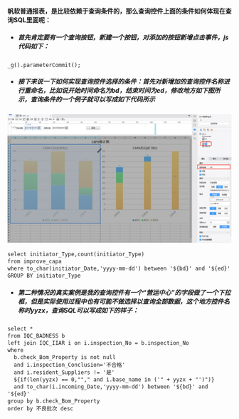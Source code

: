 #### 帆软普通报表，是比较依赖于查询条件的，那么查询控件上面的条件如何体现在查询SQL里面呢： 
* ##### 首先肯定要有一个查询按钮，新建一个按钮，对添加的按钮新增点击事件，js代码如下：
```
_g().parameterCommit();
```
* ##### 接下来说一下如何实现查询控件选择的条件：首先对新增加的查询控件名称进行重命名，比如说开始时间命名为bd，结束时间为ed，修改地方如下图所示，查询条件的一个例子就可以写成如下代码所示  
![](https://github.com/Beancc/Main/blob/master/img/%E5%B8%86%E8%BD%AF/%E6%8E%A7%E4%BB%B6%E6%9F%A5%E8%AF%A21.png)
```
select initiator_Type,count(initiator_Type) 
from improve_capa
where to_char(initiator_Date,'yyyy-mm-dd') between '${bd}' and '${ed}'
GROUP BY initiator_Type
```
* ##### 第二种情况的真实案例是我的查询控件有一个“营运中心”的字段做了一个下拉框，但是实际使用过程中也有可能不做选择以查询全部数据，这个地方控件名称时yyzx，查询SQL可以写成如下的样子：  
```
select * 
from IQC_BADNESS b
left join IQC_IIAR i on i.inspection_No = b.inspection_No 
where  
  b.check_Bom_Property is not null 
  and i.inspection_Conclusion='不合格'
  and i.resident_Suppliers != '是'
  ${if(len(yyzx) == 0,""," and i.base_name in ('" + yyzx + "')")}  
  and to_char(i.incoming_Date,'yyyy-mm-dd') between '${bd}' and '${ed}'
group by b.check_Bom_Property
order by 不良批次 desc
```
